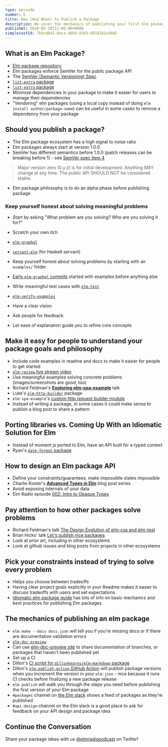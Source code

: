 ```yaml
---
type: episode
number: 5
title: How (And When) to Publish a Package
description: We cover the mechanics of publishing your first Elm package. Best practices for making a great package, and how learn the API design skills to build great tools.
publishAt: 2020-05-10T11:00:00+0000
simplecastId: 7b3cd642-0aca-48b3-9343-9519241a3682
---
```


## What is an Elm Package?

* [Elm package repository](http://package.elm-lang.org/)
* Elm packages enforce SemVer for the public package API
* The [SemVer (Semantic Versioning) Spec](https://semver.org/)
* [`list-extra` package](https://package.elm-lang.org/packages/elm-community/list-extra/latest/)
* [`list-extra` package](https://package.elm-lang.org/packages/elm-community/dict-extra/latest/)
* Minimize dependencies in your package to make it easier for users to manage their dependencies
* "Vendoring" elm packages (using a local copy instead of doing `elm install author/package-name`) can be useful in some cases to remove a dependency from your package

## Should you publish a package?
* The Elm package ecosystem has a high signal to noise ratio 
* Elm packages always start at version 1.0.0
* SemVer has different semantics before 1.0.0 (patch releases can be breaking before 1) - see [SemVer spec item 4](https://semver.org/#spec-item-4)


> Major version zero (0.y.z) is for initial development. Anything MAY change at any time. The public API SHOULD NOT be considered stable.

* Elm package philosophy is to do an alpha phase before publishing package

### Keep yourself honest about solving meaningful problems
* Start by asking "What problem are you solving? Who are you solving it for?"
* Scratch your own itch
* [`elm-graphql`](https://github.com/dillonkearns/elm-graphql)
* [`servant-elm`](https://hackage.haskell.org/package/servant-elm) (for Haskell servant)
* Keep yourself honest about solving problems by starting with an `examples/` folder

* [Early `elm-graphql` commits](https://github.com/dillonkearns/elm-graphql/commit/23f4c7f95a620c35d6d5a16f277ff8cd83acca3c) started with examples before anything else
* Write meaningful test cases with [`elm-test`](https://github.com/elm-explorations/test)
* [`elm-verify-examples`](https://github.com/stoeffel/elm-verify-examples)
* Have a clear vision
* Ask people for feedback
* Let ease of explanation guide you to refine core concepts

## Make it easy for people to understand your package goals and philosophy
* Include code examples in readme and docs to make it easier for people to get started
* [`elm-review` live stream video](https://www.youtube.com/watch?v=8WAN6Slslgo)
* Use meaningful examples solving concrete problems (images/screenshots are good, too)
* Richard Feldman's [**Exploring elm-spa-example**](https://www.youtube.com/watch?v=RN2_NchjrJQ) talk
* Luke's [`elm-http-builder`](https://package.elm-lang.org/packages/lukewestby/elm-http-builder/latest/) package
* `elm-spa-example`'s [custom http request builder module](https://github.com/rtfeldman/elm-spa-example/blob/master/src/Api/Endpoint.elm)
* Instead of writing a package, in some cases it could make sense to publish a blog post to share a pattern

## Porting libraries vs. Coming Up With an Idiomatic Solution for Elm
* Instead of moment js ported to Elm, have an API built for a typed context
* Ryan's [`date-format` package](https://package.elm-lang.org/packages/ryannhg/date-format/latest/) 

## How to design an Elm package API
* Define your constraints/guarantees, make impossible states impossible
* Charlie Koster's [**Advanced Types in Elm**](https://medium.com/@ckoster22/advanced-types-in-elm-opaque-types-ec5ec3b84ed2) blog post series
* Avoid exposing internals of your data
* Elm Radio episode [002: Intro to Opaque Types](https://elm-radio.com/episode/intro-to-opaque-types)

## Pay attention to how other packages solve problems
* Richard Feldman's talk [The Design Evolution of elm-css and elm-test](https://www.youtube.com/watch?v=n5faeSW71ko)
* Brian Hicks' talk [Let's publish nice packages](https://www.youtube.com/watch?v=yVn7FOQuwDM)
* Look at prior art, including in other ecosystems
* Look at github issues and blog posts from projects in other ecosystems

## Pick your constraints instead of trying to solve every problem
* Helps you choose between tradeoffs
* Having clear project goals explicitly in your Readme makes it easier to discuss tradeoffs with users and set expectations
* [Idiomatic elm package guide](https://github.com/dillonkearns/idiomatic-elm-package-guide) has lots of info on basic mechanics and best practices for publishing Elm packages

## The mechanics of publishing an elm package
* `elm make --docs docs.json` will tell you if you're missing docs or if there are documentation validation errors
* [`elm-doc-preview`](https://github.com/dmy/elm-doc-preview) 
* Can use [elm-doc-preview site](https://elm-doc-preview.netlify.com/) to share documentation of branches, or packages that haven't been published yet
* Set up a CI
* Dillon's [CI script for `dillonkearns/elm-markdown` package](https://github.com/dillonkearns/elm-markdown/blob/master/.github/workflows/ci.yml)
* Dillon's [`elm-publish-action` GitHub Action](https://github.com/dillonkearns/elm-publish-action) will publish package versions when you increment the version in your `elm.json` - nice because it runs CI checks before finalizing a new package release
* `elm publish` will walk you through the steps you need before publishing the first version of your Elm package
* `#packages` channel on [the Elm slack](https://elmlang.herokuapp.com/) shows a feed of packages as they're published
* `#api-design` channel on the Elm slack is a good place to ask for feedback on your API design and package idea

## Continue the Conversation
Share your package ideas with us [@elmradiopodcast](https://twitter.com/elmradiopodcast) on Twitter!